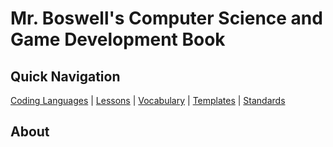 # Mr. Boswell's Computer Science and Game Development Book

## Quick Navigation

[Coding Languages](./langs.md) | [Lessons](./lessons.md) | [Vocabulary](./vocabulary.md) | [Templates](./templates.md) | [Standards](./standards.md)

## About
